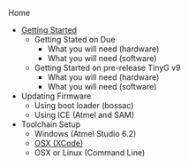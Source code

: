 Home
* [Getting Started](Getting-Started-with-G2)
  * Getting Stated on Due
    * What you will need (hardware)
    * What you will need (software)
  * Getting Started on pre-release TinyG v9
    * What you will need (hardware)
    * What you will need (software)
* Updating Firmware
  * Using boot loader (bossac)
  * Using ICE (Atmel and SAM)
* Toolchain Setup
  * Windows (Atmel Studio 6.2)
  * [OSX (XCode)](https://github.com/synthetos/g2/wiki/Compiling-G2-on-OS-X-(with-Xcode))
  * OSX or Linux (Command Line)
